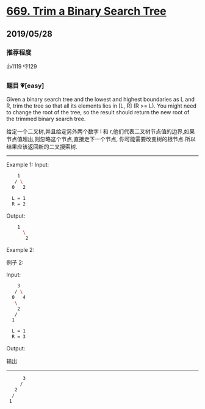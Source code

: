 # [669. Trim a Binary Search Tree](https://leetcode.com/problems/trim-a-binary-search-tree/)

## 2019/05/28

### 推荐程度

👍1119 👎129

### 题目 💗[easy]

Given a binary search tree and the lowest and highest boundaries as L and R, trim the tree so that all its elements lies in [L, R] (R >= L). You might need to change the root of the tree, so the result should return the new root of the trimmed binary search tree.

给定一个二叉树,并且给定另外两个数字 l 和 r,他们代表二叉树节点值的边界,如果节点值超出,则忽略这个节点,直接走下一个节点, 你可能需要改变树的根节点.所以结果应该返回新的二叉搜索树.

---

Example 1:
Input:

```bash
    1
   / \
  0   2

  L = 1
  R = 2
```

Output:

```bash
    1
      \
       2
```

Example 2:

例子 2:

Input:

```bash
    3
   / \
  0   4
   \
    2
   /
  1

  L = 1
  R = 3
```

Output:

输出

---

```bash
      3
     /
   2
  /
 1
```
